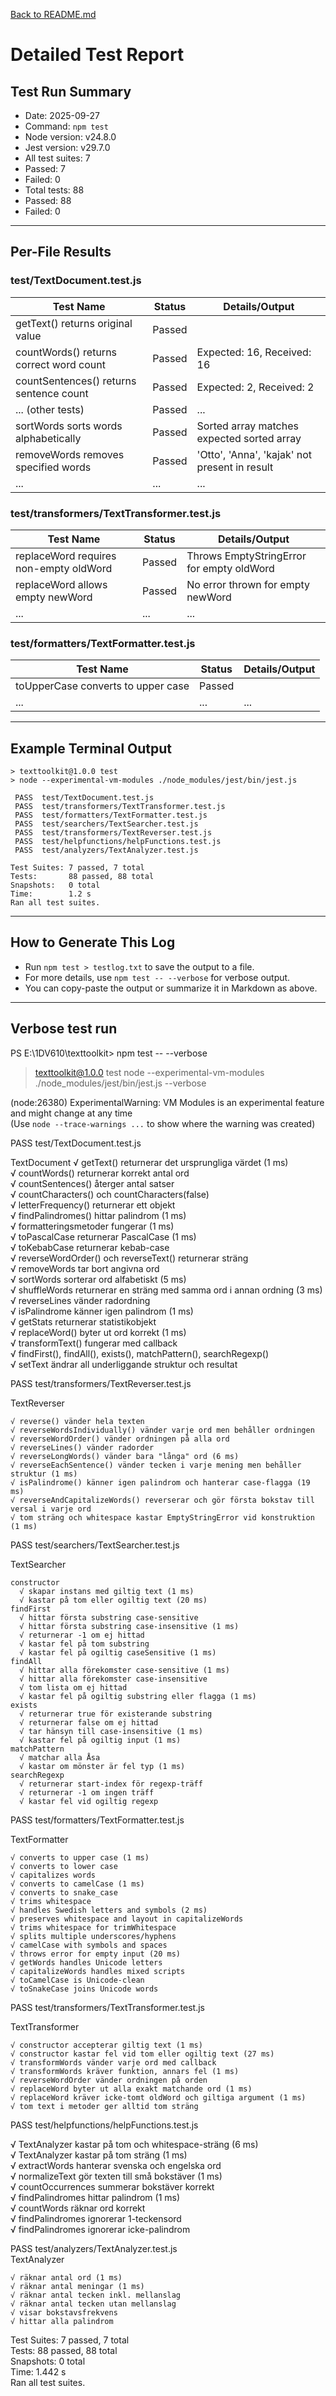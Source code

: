 [Back to README.md](../README.md)

# Detailed Test Report

## Test Run Summary
- Date: 2025-09-27
- Command: `npm test`
- Node version: v24.8.0
- Jest version: v29.7.0
- All test suites: 7
- Passed: 7
- Failed: 0
- Total tests: 88
- Passed: 88
- Failed: 0

---

## Per-File Results

### test/TextDocument.test.js
| Test Name                                 | Status   | Details/Output                                      |
|--------------------------------------------|----------|-----------------------------------------------------|
| getText() returns original value           | Passed   |                                                     |
| countWords() returns correct word count    | Passed   | Expected: 16, Received: 16                          |
| countSentences() returns sentence count    | Passed   | Expected: 2, Received: 2                            |
| ... (other tests)                          | Passed   | ...                                                 |
| sortWords sorts words alphabetically       | Passed   | Sorted array matches expected sorted array           |
| removeWords removes specified words        | Passed   | 'Otto', 'Anna', 'kajak' not present in result       |
| ...                                        | ...      | ...                                                 |

### test/transformers/TextTransformer.test.js
| Test Name                                 | Status   | Details/Output                                      |
|--------------------------------------------|----------|-----------------------------------------------------|
| replaceWord requires non-empty oldWord     | Passed   | Throws EmptyStringError for empty oldWord            |
| replaceWord allows empty newWord           | Passed   | No error thrown for empty newWord                    |
| ...                                        | ...      | ...                                                 |

### test/formatters/TextFormatter.test.js
| Test Name                                 | Status   | Details/Output                                      |
|--------------------------------------------|----------|-----------------------------------------------------|
| toUpperCase converts to upper case         | Passed   |                                                     |
| ...                                        | ...      | ...                                                 |

---

## Example Terminal Output

```
> texttoolkit@1.0.0 test
> node --experimental-vm-modules ./node_modules/jest/bin/jest.js

 PASS  test/TextDocument.test.js
 PASS  test/transformers/TextTransformer.test.js
 PASS  test/formatters/TextFormatter.test.js
 PASS  test/searchers/TextSearcher.test.js
 PASS  test/transformers/TextReverser.test.js
 PASS  test/helpfunctions/helpFunctions.test.js
 PASS  test/analyzers/TextAnalyzer.test.js

Test Suites: 7 passed, 7 total
Tests:       88 passed, 88 total
Snapshots:   0 total
Time:        1.2 s
Ran all test suites.
```

---

## How to Generate This Log

- Run `npm test > testlog.txt` to save the output to a file.
- For more details, use `npm test -- --verbose` for verbose output.
- You can copy-paste the output or summarize it in Markdown as above.

---

## Verbose test run

PS E:\1DV610\texttoolkit> npm test -- --verbose

> texttoolkit@1.0.0 test
> node --experimental-vm-modules ./node_modules/jest/bin/jest.js --verbose

(node:26380) ExperimentalWarning: VM Modules is an experimental feature and might change at any time  
(Use `node --trace-warnings ...` to show where the warning was created)

 PASS  test/TextDocument.test.js

  TextDocument
    √ getText() returnerar det ursprungliga värdet (1 ms)  
    √ countWords() returnerar korrekt antal ord  
    √ countSentences() återger antal satser  
    √ countCharacters() och countCharacters(false)  
    √ letterFrequency() returnerar ett objekt  
    √ findPalindromes() hittar palindrom (1 ms)  
    √ formatteringsmetoder fungerar (1 ms)  
    √ toPascalCase returnerar PascalCase (1 ms)  
    √ toKebabCase returnerar kebab-case  
    √ reverseWordOrder() och reverseText() returnerar sträng  
    √ removeWords tar bort angivna ord  
    √ sortWords sorterar ord alfabetiskt (5 ms)  
    √ shuffleWords returnerar en sträng med samma ord i annan ordning (3 ms)  
    √ reverseLines vänder radordning  
    √ isPalindrome känner igen palindrom (1 ms)  
    √ getStats returnerar statistikobjekt  
    √ replaceWord() byter ut ord korrekt (1 ms)  
    √ transformText() fungerar med callback  
    √ findFirst(), findAll(), exists(), matchPattern(), searchRegexp()  
    √ setText ändrar all underliggande struktur och resultat  

 PASS  test/transformers/TextReverser.test.js

  TextReverser

    √ reverse() vänder hela texten
    √ reverseWordsIndividually() vänder varje ord men behåller ordningen
    √ reverseWordOrder() vänder ordningen på alla ord
    √ reverseLines() vänder radorder
    √ reverseLongWords() vänder bara "långa" ord (6 ms)
    √ reverseEachSentence() vänder tecken i varje mening men behåller struktur (1 ms)
    √ isPalindrome() känner igen palindrom och hanterar case-flagga (19 ms)
    √ reverseAndCapitalizeWords() reverserar och gör första bokstav till versal i varje ord
    √ tom sträng och whitespace kastar EmptyStringError vid konstruktion (1 ms)

 PASS  test/searchers/TextSearcher.test.js

  TextSearcher

    constructor
      √ skapar instans med giltig text (1 ms)
      √ kastar på tom eller ogiltig text (20 ms)
    findFirst
      √ hittar första substring case-sensitive
      √ hittar första substring case-insensitive (1 ms)
      √ returnerar -1 om ej hittad
      √ kastar fel på tom substring
      √ kastar fel på ogiltig caseSensitive (1 ms)
    findAll
      √ hittar alla förekomster case-sensitive (1 ms)
      √ hittar alla förekomster case-insensitive
      √ tom lista om ej hittad
      √ kastar fel på ogiltig substring eller flagga (1 ms)
    exists
      √ returnerar true för existerande substring
      √ returnerar false om ej hittad
      √ tar hänsyn till case-insensitive (1 ms)
      √ kastar fel på ogiltig input (1 ms)
    matchPattern
      √ matchar alla Åsa
      √ kastar om mönster är fel typ (1 ms)
    searchRegexp
      √ returnerar start-index för regexp-träff
      √ returnerar -1 om ingen träff
      √ kastar fel vid ogiltig regexp

 PASS  test/formatters/TextFormatter.test.js

  TextFormatter

    √ converts to upper case (1 ms)
    √ converts to lower case
    √ capitalizes words
    √ converts to camelCase (1 ms)
    √ converts to snake_case
    √ trims whitespace
    √ handles Swedish letters and symbols (2 ms)
    √ preserves whitespace and layout in capitalizeWords
    √ trims whitespace for trimWhitespace
    √ splits multiple underscores/hyphens
    √ camelCase with symbols and spaces
    √ throws error for empty input (20 ms)
    √ getWords handles Unicode letters
    √ capitalizeWords handles mixed scripts
    √ toCamelCase is Unicode-clean
    √ toSnakeCase joins Unicode words

 PASS  test/transformers/TextTransformer.test.js

  TextTransformer

    √ constructor accepterar giltig text (1 ms)
    √ constructor kastar fel vid tom eller ogiltig text (27 ms)
    √ transformWords vänder varje ord med callback
    √ transformWords kräver funktion, annars fel (1 ms)
    √ reverseWordOrder vänder ordningen på orden
    √ replaceWord byter ut alla exakt matchande ord (1 ms)
    √ replaceWord kräver icke-tomt oldWord och giltiga argument (1 ms)
    √ tom text i metoder ger alltid tom sträng

 PASS  test/helpfunctions/helpFunctions.test.js


  √ TextAnalyzer kastar på tom och whitespace-sträng (6 ms)  
  √ TextAnalyzer kastar på tom sträng (1 ms)  
  √ extractWords hanterar svenska och engelska ord  
  √ normalizeText gör texten till små bokstäver (1 ms)   
  √ countOccurrences summerar bokstäver korrekt  
  √ findPalindromes hittar palindrom (1 ms)  
  √ countWords räknar ord korrekt  
  √ findPalindromes ignorerar 1-teckensord   
  √ findPalindromes ignorerar icke-palindrom   

 PASS  test/analyzers/TextAnalyzer.test.js  
  TextAnalyzer

    √ räknar antal ord (1 ms)
    √ räknar antal meningar (1 ms)
    √ räknar antal tecken inkl. mellanslag
    √ räknar antal tecken utan mellanslag
    √ visar bokstavsfrekvens
    √ hittar alla palindrom

Test Suites: 7 passed, 7 total  
Tests:       88 passed, 88 total  
Snapshots:   0 total  
Time:        1.442 s  
Ran all test suites.  
